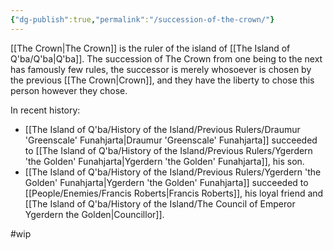 ```yaml
---
{"dg-publish":true,"permalink":"/succession-of-the-crown/"}
---
```



[[The Crown\|The Crown]] is the ruler of the island of [[The Island of Q'ba/Q'ba\|Q'ba]]. The succession of The Crown from one being to the next has famously few rules, the successor is merely whosoever is chosen by the previous [[The Crown\|Crown]], and they have the liberty to chose this person however they chose. 

In recent history:
 - [[The Island of Q'ba/History of the Island/Previous Rulers/Draumur 'Greenscale' Funahjarta\|Draumur 'Greenscale' Funahjarta]] succeeded to [[The Island of Q'ba/History of the Island/Previous Rulers/Ygerdern 'the Golden' Funahjarta\|Ygerdern 'the Golden' Funahjarta]], his son.
 - [[The Island of Q'ba/History of the Island/Previous Rulers/Ygerdern 'the Golden' Funahjarta\|Ygerdern 'the Golden' Funahjarta]] succeeded to [[People/Enemies/Francis Roberts\|Francis Roberts]], his loyal friend and [[The Island of Q'ba/History of the Island/The Council of Emperor Ygerdern the Golden\|Councillor]].


#wip 